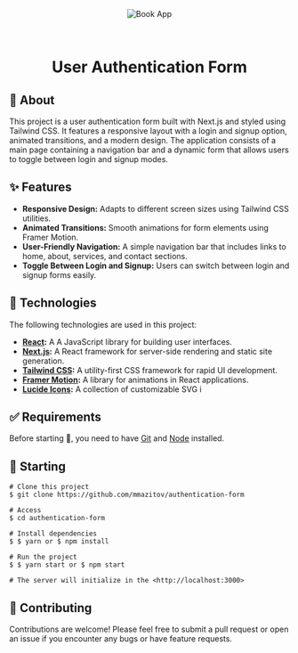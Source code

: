 <div align="center" id="top"> 
  <img src="./.github/app.gif" alt="Book App" />

  &#xa0;
</div>

<h1 align="center">User Authentication Form</h1>

## 🎯 About 
This project is a user authentication form built with Next.js and styled using Tailwind CSS. It features a responsive layout with a login and signup option, animated transitions, and a modern design. The application consists of a main page containing a navigation bar and a dynamic form that allows users to toggle between login and signup modes.

## ✨ Features
- **Responsive Design:** Adapts to different screen sizes using Tailwind CSS utilities.
- **Animated Transitions:** Smooth animations for form elements using Framer Motion.
- **User-Friendly Navigation:** A simple navigation bar that includes links to home, about, services, and contact sections.
- **Toggle Between Login and Signup:** Users can switch between login and signup forms easily.


## 🚀 Technologies
The following technologies are used in this project:

- **[React](https://reactjs.org/):** A A JavaScript library for building user interfaces.
- **[Next.js](https://nextjs.org/):** A React framework for server-side rendering and static site generation.
- **[Tailwind CSS](https://tailwindcss.com/):** A utility-first CSS framework for rapid UI development.
- **[Framer Motion](https://www.framer.com/motion/):** A library for animations in React applications.
- **[Lucide Icons](https://lucide.dev/icons/):** A collection of customizable SVG i

## ✅ Requirements
Before starting 🏁, you need to have [Git](https://git-scm.com) and [Node](https://nodejs.org/en/) installed.

## 🏁 Starting
```
# Clone this project
$ git clone https://github.com/mmazitov/authentication-form

# Access
$ cd authentication-form

# Install dependencies
$ $ yarn or $ npm install

# Run the project
$ $ yarn start or $ npm start

# The server will initialize in the <http://localhost:3000>
```

## 🤝 Contributing
Contributions are welcome! Please feel free to submit a pull request or open an issue if you encounter any bugs or have feature requests.
